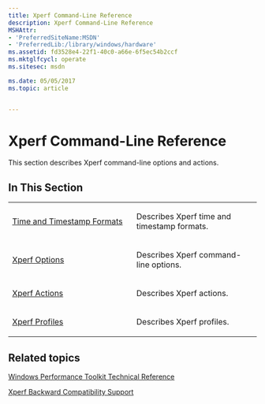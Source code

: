 ```yaml
---
title: Xperf Command-Line Reference
description: Xperf Command-Line Reference
MSHAttr:
- 'PreferredSiteName:MSDN'
- 'PreferredLib:/library/windows/hardware'
ms.assetid: fd3528e4-22f1-40c0-a66e-6f5ec54b2ccf
ms.mktglfcycl: operate
ms.sitesec: msdn

ms.date: 05/05/2017
ms.topic: article


---
```


# Xperf Command-Line Reference


This section describes Xperf command-line options and actions.

## In This Section


<table>
<colgroup>
<col width="50%" />
<col width="50%" />
</colgroup>
<tbody>
<tr class="odd">
<td><p><a href="time-and-timestamp-formats.md" data-raw-source="[Time and Timestamp Formats](time-and-timestamp-formats.md)">Time and Timestamp Formats</a></p></td>
<td><p>Describes Xperf time and timestamp formats.</p></td>
</tr>
<tr class="even">
<td><p><a href="xperf-options.md" data-raw-source="[Xperf Options](xperf-options.md)">Xperf Options</a></p></td>
<td><p>Describes Xperf command-line options.</p></td>
</tr>
<tr class="odd">
<td><p><a href="xperf-actions.md" data-raw-source="[Xperf Actions](xperf-actions.md)">Xperf Actions</a></p></td>
<td><p>Describes Xperf actions.</p></td>
</tr>
<tr class="even">
<td><p><a href="xperf-profiles.md" data-raw-source="[Xperf Profiles](xperf-profiles.md)">Xperf Profiles</a></p></td>
<td><p>Describes Xperf profiles.</p></td>
</tr>
</tbody>
</table>

 

## Related topics


[Windows Performance Toolkit Technical Reference](windows-performance-toolkit-technical-reference.md)

[Xperf Backward Compatibility Support](xperf-backward-compatibility-support.md)

 

 







